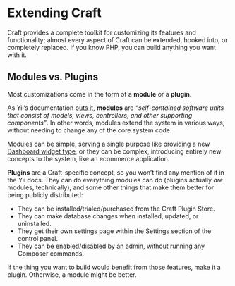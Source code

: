 # Extending Craft

Craft provides a complete toolkit for customizing its features and functionality; almost every aspect of Craft can be extended, hooked into, or completely replaced. If you know PHP, you can build anything you want with it.

## Modules vs. Plugins

Most customizations come in the form of a **module** or a **plugin**.

As Yii’s documentation [puts it](https://www.yiiframework.com/doc/guide/2.0/en/structure-modules), **modules** are _“self-contained software units that consist of models, views, controllers, and other supporting components”_. In other words, modules extend the system in various ways, without needing to change any of the core system code.

Modules can be simple, serving a single purpose like providing a new [Dashboard widget type](widget-types.md), or they can be complex, introducing entirely new concepts to the system, like an ecommerce application.

**Plugins** are a Craft-specific concept, so you won’t find any mention of it in the Yii docs. They can do everything modules can do (plugins actually _are_ modules, technically), and some other things that make them better for being publicly distributed:

- They can be installed/trialed/purchased from the Craft Plugin Store.
- They can make database changes when installed, updated, or uninstalled.
- They get their own settings page within the Settings section of the control panel.
- They can be enabled/disabled by an admin, without running any Composer commands.

If the thing you want to build would benefit from those features, make it a plugin. Otherwise, a module might be better.
